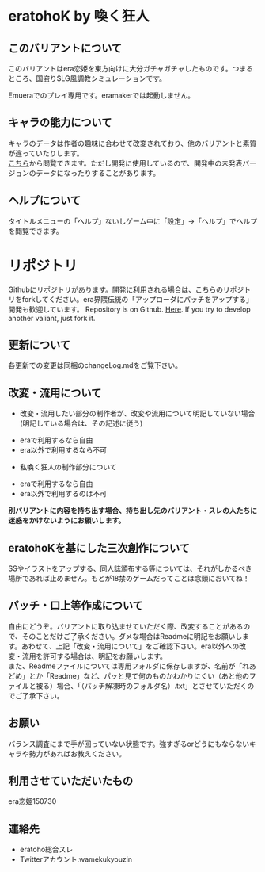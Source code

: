 ﻿eratohoK by 喚く狂人
====================

## このバリアントについて
このバリアントはera恋姫を東方向けに大分ガチャガチャしたものです。つまるところ、国盗りSLG風調教シミュレーションです。

Emueraでのプレイ専用です。eramakerでは起動しません。

## キャラの能力について
キャラのデータは作者の趣味に合わせて改変されており、他のバリアントと素質が違っていたりします。  
[こちら](https://docs.google.com/spreadsheets/d/1cKeuMvkQAOYJuTPucaMD-2llKT_WRG3xemrBh0u6R-c/edit?usp=sharing)から閲覧できます。ただし開発に使用しているので、開発中の未発表バージョンのデータになったりすることがあります。

## ヘルプについて
タイトルメニューの「ヘルプ」ないしゲーム中に「設定」→「ヘルプ」でヘルプを閲覧できます。

# リポジトリ
Githubにリポジトリがあります。開発に利用される場合は、[こちら](https://github.com/wamekukyouzin/eratohoK/)のリポジトリをforkしてください。era界隈伝統の「アップローダにパッチをアップする」開発も歓迎しています。
Repository is on Github. [Here](https://github.com/wamekukyouzin/eratohoK/). If you try to develop another valiant, just fork it.

## 更新について
各更新での変更は同梱のchangeLog.mdをご覧下さい。

## 改変・流用について
+ 改変・流用したい部分の制作者が、改変や流用について明記していない場合(明記している場合は、その記述に従う)
 - eraで利用するなら自由
 - era以外で利用するなら不可
+ 私喚く狂人の制作部分について
 - eraで利用するなら自由
 - era以外で利用するのは不可

**別バリアントに内容を持ち出す場合、持ち出し先のバリアント・スレの人たちに迷惑をかけないようにお願いします。**

## eratohoKを基にした三次創作について
SSやイラストをアップする、同人誌頒布する等については、それがしかるべき場所であれば止めません。もとが18禁のゲームだってことは念頭においてね！

## パッチ・口上等作成について
自由にどうぞ。バリアントに取り込ませていただく際、改変することがあるので、そのことだけご了承ください。ダメな場合はReadmeに明記をお願いします。あわせて、上記「改変・流用について」をご確認下さい。era以外への改変・流用を許可する場合は、明記をお願いします。  
また、Readmeファイルについては専用フォルダに保存しますが、名前が「れあどめ」とか「Readme」など、パッと見て何のものかわかりにくい（あと他のファイルと被る）場合、「（パッチ解凍時のフォルダ名）.txt」とさせていただくのでご了承下さい。

## お願い
バランス調査にまで手が回っていない状態です。強すぎるorどうにもならないキャラや勢力があればお教えください。

## 利用させていただいたもの
era恋姫150730

## 連絡先
- eratoho総合スレ
- Twitterアカウント:wamekukyouzin
